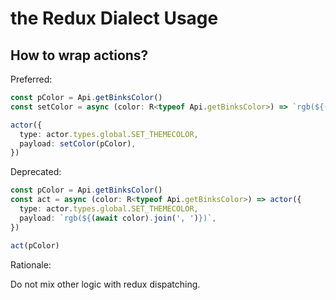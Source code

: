 # the Redux Dialect Usage

## How to wrap actions?

Preferred:

```ts
const pColor = Api.getBinksColor()
const setColor = async (color: R<typeof Api.getBinksColor>) => `rgb(${(await color).join(', ')})`

actor({
  type: actor.types.global.SET_THEMECOLOR,
  payload: setColor(pColor),
})
```

Deprecated:

```ts
const pColor = Api.getBinksColor()
const act = async (color: R<typeof Api.getBinksColor>) => actor({
  type: actor.types.global.SET_THEMECOLOR,
  payload: `rgb(${(await color).join(', ')})`,
})

act(pColor)
```

Rationale:

Do not mix other logic with redux dispatching.
